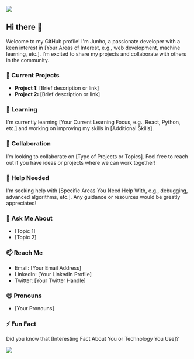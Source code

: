 <img src="https://capsule-render.vercel.app/api?type=waving&color=auto&height=300&section=header&text=Junho's%20Github!&fontSize=90" />

## Hi there 👋

Welcome to my GitHub profile! I'm Junho, a passionate developer with a keen interest in [Your Areas of Interest, e.g., web development, machine learning, etc.]. I’m excited to share my projects and collaborate with others in the community.

### 🔭 Current Projects
- **Project 1:** [Brief description or link]
- **Project 2:** [Brief description or link]

### 🌱 Learning
I'm currently learning [Your Current Learning Focus, e.g., React, Python, etc.] and working on improving my skills in [Additional Skills].

### 👯 Collaboration
I’m looking to collaborate on [Type of Projects or Topics]. Feel free to reach out if you have ideas or projects where we can work together!

### 🤔 Help Needed
I'm seeking help with [Specific Areas You Need Help With, e.g., debugging, advanced algorithms, etc.]. Any guidance or resources would be greatly appreciated!

### 💬 Ask Me About
- [Topic 1]
- [Topic 2]

### 📫 Reach Me
- Email: [Your Email Address]
- LinkedIn: [Your LinkedIn Profile]
- Twitter: [Your Twitter Handle]

### 😄 Pronouns
- [Your Pronouns]

### ⚡ Fun Fact
Did you know that [Interesting Fact About You or Technology You Use]?

<img src="https://capsule-render.vercel.app/api?type=waving&color=auto&height=300&section=footer" />
